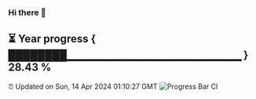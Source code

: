 ### Hi there 👋
⏳ Year progress { ████████▁▁▁▁▁▁▁▁▁▁▁▁▁▁▁▁▁▁▁▁▁▁ } 28.43 %
---
⏰ Updated on Sun, 14 Apr 2024 01:10:27 GMT
![Progress Bar CI](https://github.com/liununu/liununu/workflows/Progress%20Bar%20CI/badge.svg)
